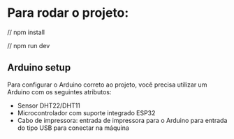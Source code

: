 # Para rodar o projeto:

// npm install

// npm run dev

## Arduino setup
Para configurar o Arduino correto ao projeto, você precisa utilizar um Arduino com os seguintes atributos:

- Sensor DHT22/DHT11
- Microcontrolador com suporte integrado ESP32
- Cabo de impressora: entrada de impressora para o Arduino para entrada do tipo USB para conectar na máquina

